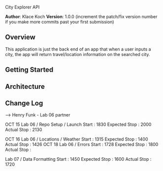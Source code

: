 City Explorer API

**Author**: Klace Koch
**Version**: 1.0.0 (increment the patch/fix version number if you make more commits past your first submission)

## Overview
<!-- Provide a high level overview of what this application is and why you are building it, beyond the fact that it's an assignment for this class. (i.e. What's your problem domain?) -->
This application is just the back end of an app that when a user inputs a city, the app will return travel/location information on the searched city.

## Getting Started
<!-- What are the steps that a user must take in order to build this app on their own machine and get it running? -->

## Architecture
<!-- Provide a detailed description of the application design. What technologies (languages, libraries, etc) you're using, and any other relevant design information. -->

## Change Log
<!-- Use this area to document the iterative changes made to your application as each feature is successfully implemented. Use time stamps. Here's an examples:

01-01-2001 4:59pm - Application now has a fully-functional express server, with a GET route for the location resource.

## Credits and Collaborations
<!-- Give credit (and a link) to other people or resources that helped you build this application. -->
--> Henry Funk - Lab 06 partner

OCT 15
Lab 06 / Repo Setup / Launch
    Start : 1830
    Expected Stop : 2000
    Actual Stop : 2130

OCT 16
Lab 06 / Locations / Weather
    Start : 1315
    Expected Stop : 1400
    Actual Stop : 1426
OCT 18
Lab 06 / Errors
    Start : 1728 
    Expected Stop : 1800
    Actual Stop :

Lab 07 / Data Formatting
    Start : 1450
    Expected Stop : 1600
    Actual Stop : 1720
